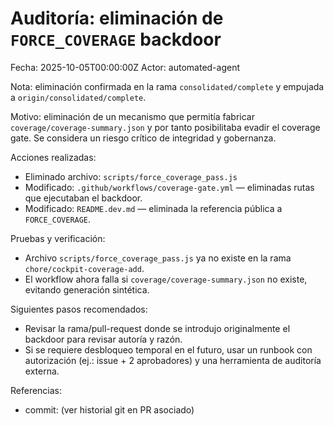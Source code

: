 # Auditoría: eliminación de `FORCE_COVERAGE` backdoor

Fecha: 2025-10-05T00:00:00Z
Actor: automated-agent

Nota: eliminación confirmada en la rama `consolidated/complete` y empujada a `origin/consolidated/complete`.

Motivo: eliminación de un mecanismo que permitía fabricar `coverage/coverage-summary.json` y por tanto posibilitaba evadir el coverage gate. Se considera un riesgo crítico de integridad y gobernanza.

Acciones realizadas:
- Eliminado archivo: `scripts/force_coverage_pass.js`
- Modificado: `.github/workflows/coverage-gate.yml` — eliminadas rutas que ejecutaban el backdoor.
- Modificado: `README.dev.md` — eliminada la referencia pública a `FORCE_COVERAGE`.

Pruebas y verificación:
- Archivo `scripts/force_coverage_pass.js` ya no existe en la rama `chore/cockpit-coverage-add`.
- El workflow ahora falla si `coverage/coverage-summary.json` no existe, evitando generación sintética.

Siguientes pasos recomendados:
- Revisar la rama/pull-request donde se introdujo originalmente el backdoor para revisar autoría y razón.
- Si se requiere desbloqueo temporal en el futuro, usar un runbook con autorización (ej.: issue + 2 aprobadores) y una herramienta de auditoría externa.

Referencias:
- commit: (ver historial git en PR asociado)
